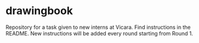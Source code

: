 # drawingbook
Repository for a task given to new interns at Vicara. Find instructions in the README. New instructions will be added every round starting from Round 1.
